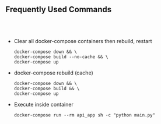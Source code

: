 ## Frequently Used Commands

<br>
<br>

* Clear all docker-compose containers then rebuild, restart
    ```shell
    docker-compose down && \
    docker-compose build --no-cache && \
    docker-compose up
    ```
  
* docker-compose rebuild (cache)
    ```shell
    docker-compose down && \
    docker-compose build && \
    docker-compose up
    ```
  

* Execute inside container
    ```shell
    docker-compose run --rm api_app sh -c "python main.py"
    ```